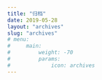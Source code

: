 ```yaml
---
title: "归档"
date: 2019-05-28
layout: "archives"
slug: "archives"
# menu:
#     main:
#         weight: -70
#         params: 
#             icon: archives
---
```

